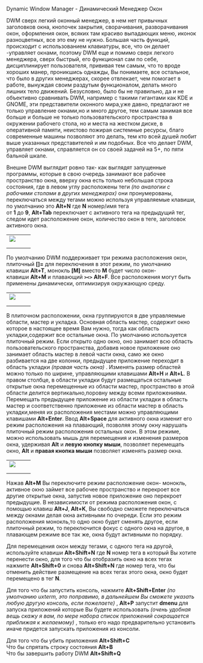 
Dynamic Window Manager - Динамический Менеджер Окон

DWM сверх легкий оконный менеджер, в нем нет привычных заголовков окна, кнопочек закрытия, сворачивания, разворачивания окон, оформления окон, всяких там красиво выпадающих меню, иконок разноцветных, все это ему не нужно. Большая часть функций, происходит с использованием клавиатуры, все, что он делает -управляет окнами, поэтому DWM еще и помимо сверх легкого менеджера, сверх быстрый, его функционал сам по себе, дисциплинирует пользователя, прививая тем самым, что то вроде хороших манер, проникшись однажды, Вы понимаете, все остальное, что было в других менеджерах, скорее отвлекает, чем помогает в работе, вынуждая своим раздутым функционалом, делать много лишних тело движений. Безусловно, было бы не правильно, да и не объективно сравнивать DWM, например с такими гигантами как KDE и GNOME, эти представители оконного мира,уже давно, предлагают не только управление окнами,но и много другое, тем самым занимая все больше и больше не только пользовательского пространства в окружении рабочего стола, но и места на жестком диске, в оперативной памяти, неистово пожирая системные ресурсы, благо современные машины позволяют это делать, тем кто всей душей любит выше указанных представителей и им подобных. Все что делает DWM, управляет окнами, справляется он со своей задачей на 5+, по пяти бальной шкале.

Внешне DWM выглядит ровно так- как выглядят запущенные программы, которые в свою очередь занимают все рабочее пространство окна, вверху окна есть только небольшая строка состояния, где в левом углу расположены теги _(по аналогии с рабочими столами в других менеджерах)_ они пронумерованы, переключаться между тегами можно используя управляемые клавиши, по умолчанию это **Alt+N** где **N** номер/имя тега от **1** до **9**, **Alt+Tab** переключает с активного тега на предыдущий тег, следом идет расположение окон, количество окон в теге, заголовок активного окна.

|   |   |   |
|---|---|---|
|[![](https://old.calculate-linux.org/attachments/download/1247)](http://www.calculate-linux.ru/attachments/1248/dwm.gif)|   ||
||
||||

По умолчанию DWM поддерживает три режима расположения окон, плиточный **[]=** для переключения в этот режим, по умолчанию клавиши **Alt+T**, монокль **[M]** вместо **M** будет число окон- клавиши **Alt+M** и плавающий **`><>`** **Alt+F**. Все расположения могут быть применены динамически, оптимизируя окружающую среду.

|   |   |   |
|---|---|---|
|[![](https://old.calculate-linux.org/attachments/download/1249)](http://www.calculate-linux.ru/attachments/1250/dwm_plitka.gif)|   ||
||
||||

В плиточном расположении, окна группируются в две управляемые области, мастер и укладка. Основная область мастер, содержит окно которое в настоящее время Вам нужно, тогда как область укладки,содержит все остальные окна. По умолчанию используется плиточный режим. Если открыто одно окно, оно занимает всю область пользовательского пространства, добавив новое приложение оно занимает область мастер в левой части окна, само же окно разбивается на две колонки, предыдущее приложение переходит в область укладки _(правая часть окна)_ . Изменять размер областей можно только по ширине, управляющими клавишами **Alt+H** и **Alt+L**. В правом столбце, в области укладки будут размещаться остальные открытые окна перемещенные из области мастер, пространство в этой области делится вертикально,поровну между всеми приложениями. Перемещать предыдущее приложение из области укладки в область мастер и соответственно приложение из области мастер в область укладки,меняя их расположения местами можно управляющими клавишами **Alt+Enter**. Ввод **Alt+Space** для активного окна изменит его режим расположения на плавающий, позволяя этому окну нарушать плиточный режим расположения остальных окон. В этом режиме, можно использовать мышь для перемещения и изменения размеров окна, удерживая **Alt** и **левую кнопку мыши**, позволяет перемещать окно, **Alt** и **правая кнопка мыши** позволяет изменять размер окна.

|   |   |   |
|---|---|---|
|[![](https://old.calculate-linux.org/attachments/download/1251)](http://www.calculate-linux.ru/attachments/1252/dwm_monokl.gif)|   ||
||
||||

Нажав **Alt+M** Вы переключите режим расположение окон- монокль, активное окно займет все рабочее пространство и перекроет все другие открытые окна, запустив новое приложение оно перекроет предыдущие. В независимости от режима расположения окон, с помощью клавиш **Alt+J**, **Alt+K**, Вы свободно сможете переключаться между окнами делая окна активными по очереди. Если это режим расположения монокль,то одно окно будет сменять другое, если плиточный режим, то переключится фокус с одного окна на другое, в плавающем режиме все так же, окна будут активными по порядку.

Для перемещения окон между тегами, с одного тега на другой, используйте клавиши **Alt+Shift+N** где **N** номер тега в который Вы хотите перенести окно, для того что бы отобразить окно на всех тегах нажмите **Alt+Shift+0** и снова **Alt+Shift+N** где номер тега, что бы отменить действие размещение на всех тегах этого окна, окно будет перемещено в тег **N**.

Для того что бы запустить консоль, нажмите **Alt+Shift+Enter** _(по умолчанию uxterm, это поправимо, в дальнейшем Вы сможете указать любую другую консоль, если пожелаете)_ , **Alt+P** запустит **dmenu** для запуска приложений которые Вы будете использовать _(очень удобная вещь скажу я вам, по мере набора список приложений сокращается приближая к желаемому)_ , только его надо предварительно установить иначе придется запускать приложения из консоли.

Для того что бы убить приложения **Alt+Shift+C**  
Что бы спрятать строку состояния **Alt+B**  
Что бы завершить работу DWM **Alt+Shift+Q**